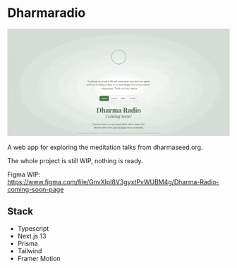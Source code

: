 # Dharmaradio
![Screen recording of the coming soon page showing a quote about meditation and a circle expanding and contracting like the breath](/public/coming-soon-page.gif)

A web app for exploring the meditation talks from dharmaseed.org.

The whole project is still WIP, nothing is ready.

Figma WIP: https://www.figma.com/file/GnvXlpI8V3gyxtPvWUBM4g/Dharma-Radio-coming-soon-page

## Stack
- Typescript
- Next.js 13
- Prisma
- Tailwind
- Framer Motion
